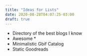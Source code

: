 ```yaml
---
title: "Ideas for Lists"
date: 2020-08-28T04:07:25-03:00
draft: true
---
```


* Directory of the best blogs I know
* Awesome *
* Minimalistic Gbif Catalog
* Static Goodreads

